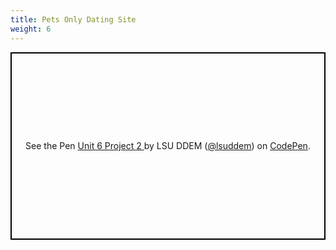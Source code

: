```yaml
---
title: Pets Only Dating Site
weight: 6
---
```

<p class="codepen" data-height="600" data-theme-id="33744" data-default-tab="js,result" data-user="lsuddem" data-slug-hash="875d75bf85324296c9aa68791a7fc160" data-editable="true" style="height: 300px; box-sizing: border-box; display: flex; align-items: center; justify-content: center; border: 2px solid black; margin: 1em 0; padding: 1em;" data-pen-title="Unit 6 Project 2 ">
  <span>See the Pen <a href="https://codepen.io/lsuddem/pen/875d75bf85324296c9aa68791a7fc160/">
  Unit 6 Project 2 </a> by LSU DDEM (<a href="https://codepen.io/lsuddem">@lsuddem</a>)
  on <a href="https://codepen.io">CodePen</a>.</span>
</p>
<script async src="https://static.codepen.io/assets/embed/ei.js"></script>